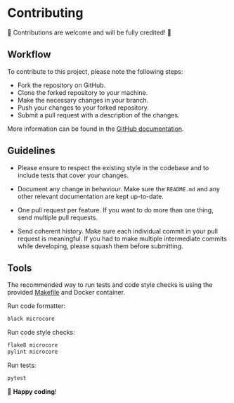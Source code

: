 # Contributing

🌟 Contributions are welcome and will be fully credited! 🌟

## Workflow

To contribute to this project, please note the following steps:

- Fork the repository on GitHub.
- Clone the forked repository to your machine.
- Make the necessary changes in your branch.
- Push your changes to your forked repository.
- Submit a pull request with a description of the changes.

More information can be found in the [GitHub documentation](https://docs.github.com/en/get-started/quickstart/contributing-to-projects).

## Guidelines

- Please ensure to respect the existing style in the codebase and to include tests that cover your changes.

- Document any change in behaviour. Make sure the `README.md` and any other relevant documentation are kept up-to-date.

- One pull request per feature. If you want to do more than one thing, send multiple pull requests.

- Send coherent history. Make sure each individual commit in your pull request is meaningful. If you had to make multiple intermediate commits while developing, please squash them before submitting.

## Tools

The recommended way to run tests and code style checks is using the provided
[Makefile](https://github.com/Nayjest/ai-microcore/blob/main/Makefile) and Docker container.

Run code formatter:
```bash
black microcore
```

Run code style checks:
```bash
flake8 microcore
pylint microcore
```

Run tests:
```bash
pytest
```

🚀 **Happy coding**!
